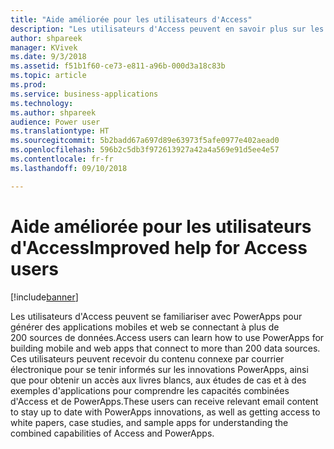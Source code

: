 ```yaml
---
title: "Aide améliorée pour les utilisateurs d'Access"
description: "Les utilisateurs d'Access peuvent en savoir plus sur les possibilités de créer des applications avec PowerApps"
author: shpareek
manager: KVivek
ms.date: 9/3/2018
ms.assetid: f51b1f60-ce73-e811-a96b-000d3a18c83b
ms.topic: article
ms.prod: 
ms.service: business-applications
ms.technology: 
ms.author: shpareek
audience: Power user
ms.translationtype: HT
ms.sourcegitcommit: 5b2badd67a697d89e63973f5afe0977e402aead0
ms.openlocfilehash: 596b2c5db3f972613927a42a4a569e91d5ee4e57
ms.contentlocale: fr-fr
ms.lasthandoff: 09/10/2018

---
```

# <a name="improved-help-for-access-users"></a><span data-ttu-id="f2322-103">Aide améliorée pour les utilisateurs d'Access</span><span class="sxs-lookup"><span data-stu-id="f2322-103">Improved help for Access users</span></span>


[!include[banner](../../includes/banner.md)]

<span data-ttu-id="f2322-104">Les utilisateurs d'Access peuvent se familiariser avec PowerApps pour générer des applications mobiles et web se connectant à plus de 200 sources de données.</span><span class="sxs-lookup"><span data-stu-id="f2322-104">Access users can learn how to use PowerApps for building mobile and web apps that connect to more than 200 data sources.</span></span> <span data-ttu-id="f2322-105">Ces utilisateurs peuvent recevoir du contenu connexe par courrier électronique pour se tenir informés sur les innovations PowerApps, ainsi que pour obtenir un accès aux livres blancs, aux études de cas et à des exemples d'applications pour comprendre les capacités combinées d'Access et de PowerApps.</span><span class="sxs-lookup"><span data-stu-id="f2322-105">These users can receive relevant email content to stay up to date with PowerApps innovations, as well as getting access to white papers, case studies, and sample apps for understanding the combined capabilities of Access and PowerApps.</span></span>

